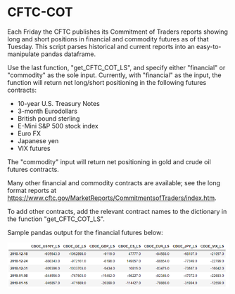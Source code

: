 # CFTC-COT
Each Friday the CFTC publishes its Commitment of Traders reports showing long and short positions in financial and commodity futures as of that Tuesday. This script parses historical and current reports into an easy-to-manipulate pandas dataframe. 

Use the last function, "get_CFTC_COT_LS", and specify either "financial" or "commodity" as the sole input. Currently, with "financial" as the input, the function will return net long/short positioning in the following futures contracts:
- 10-year U.S. Treasury Notes
- 3-month Eurodollars
- British pound sterling
- E-Mini S&P 500 stock index
- Euro FX
- Japanese yen
- VIX futures

The "commodity" input will return net positioning in gold and crude oil futures contracts. 

Many other financial and commodity contracts are available; see the long format reports at https://www.cftc.gov/MarketReports/CommitmentsofTraders/index.htm. 

To add other contracts, add the relevant contract names to the dictionary in the function "get_CFTC_COT_LS".

Sample pandas output for the financial futures below:

![CFTC Commitments of Traders](cftc_cot.PNG)
